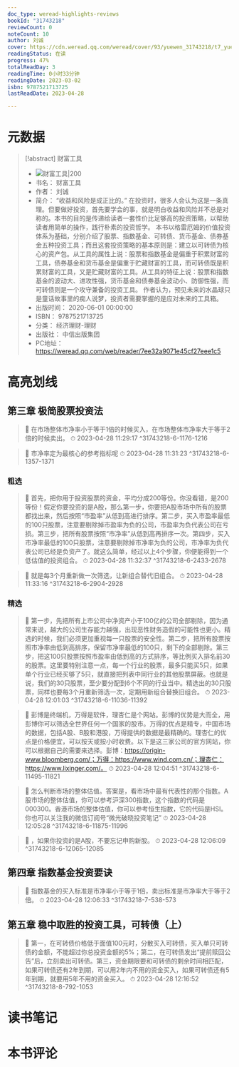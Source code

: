 ```yaml
---
doc_type: weread-highlights-reviews
bookId: "31743218"
reviewCount: 0
noteCount: 10
author: 刘诚
cover: https://cdn.weread.qq.com/weread/cover/93/yuewen_31743218/t7_yuewen_317432181713865500.jpg
readingStatus: 在读
progress: 47%
totalReadDay: 3
readingTime: 0小时33分钟
readingDate: 2023-03-02
isbn: 9787521713725
lastReadDate: 2023-04-28

---
```

# 元数据
> [!abstract] 财富工具
> - ![ 财富工具|200](https://cdn.weread.qq.com/weread/cover/93/yuewen_31743218/t7_yuewen_317432181713865500.jpg)
> - 书名： 财富工具
> - 作者： 刘诚
> - 简介： “收益和风险是成正比的。” 在投资时，很多人会认为这是一条真理。但要做好投资，首先要学会的事，就是明白收益和风险并不总是对称的。本书的目的是传递给读者一套性价比足够高的投资策略，以帮助读者用简单的操作，践行朴素的投资哲学。 本书以格雷厄姆的价值投资体系为基础，分别介绍了股票、指数基金、可转债、货币基金、债券基金五种投资工具；而且这套投资策略的基本原则是：建立以可转债为核心的资产包。从工具的属性上说：股票和指数基金是偏重于积累财富的工具，债券基金和货币基金是偏重于贮藏财富的工具，而可转债既是积累财富的工具，又是贮藏财富的工具。从工具的特征上说：股票和指数基金的波动大、进攻性强，货币基金和债券基金波动小、防御性强，而可转债则是一个攻守兼备的投资工具。 作者认为，预见未来的水晶球只是童话故事里的痴人说梦，投资者需要掌握的是应对未来的工具箱。
> - 出版时间： 2020-06-01 00:00:00
> - ISBN： 9787521713725
> - 分类： 经济理财-理财
> - 出版社： 中信出版集团
> - PC地址：https://weread.qq.com/web/reader/7ee32a9071e45cf27eee1c5

# 高亮划线

## 第三章 极简股票投资法

> 📌 在市场整体市净率小于等于1倍的时候买入，在市场整体市净率大于等于2倍的时候卖出。 
> ⏱ 2023-04-28 11:29:17 ^31743218-6-1176-1216

> 📌 市净率定为最核心的参考指标呢 
> ⏱ 2023-04-28 11:31:23 ^31743218-6-1357-1371

### 粗选

> 📌 首先，把你用于投资股票的资金，平均分成200等份。你没看错，是200等份！假定你要投资的是A股，那么第一步，你要把A股市场中所有的股票都找出来，然后按照“市盈率”从低到高进行排序。第二步，买入市盈率最低的100只股票，注意要剔除掉市盈率为负的公司，市盈率为负代表公司在亏损。第三步，把所有股票按照“市净率”从低到高再排序一次。第四步，买入市净率最低的100只股票，注意要剔除掉市净率为负的公司，市净率为负代表公司已经是负资产了。就这么简单，经过以上4个步骤，你便能得到一个低估值的投资组合。 
> ⏱ 2023-04-28 11:32:37 ^31743218-6-2433-2678

> 📌 就是每3个月重新做一次筛选，让新组合替代旧组合。 
> ⏱ 2023-04-28 11:33:16 ^31743218-6-2904-2928

### 精选

> 📌 第一步，先把所有上市公司中净资产小于100亿的公司全部剔除，因为通常来说，越大的公司生存能力越强，出现恶性财务造假的可能性也更小。精选的时候，我们必须更加重视每一只股票的安全性。第二步，把所有股票按照市净率由低到高排序，保留市净率最低的100只，剩下的全部剔除。第三步，把这100只股票按照市盈率由低到高的方式排序，等比例买入排名前30的股票。这里要特别注意一点，每一个行业的股票，最多只能买5只，如果单个行业已经买够了5只，就直接把列表中同行业的其他股票屏蔽。也就是说，我们的30只股票，至少要分配到6个不同的行业当中。精选出的30只股票，同样也要每3个月重新筛选一次，定期用新组合替换旧组合。 
> ⏱ 2023-04-28 12:01:03 ^31743218-6-11036-11392

> 📌 彭博是终端机，万得是软件，理杏仁是个网站。彭博的优势是大而全，用彭博你可以筛选全世界任何一个国家的股市。万得的优点是精专，中国市场的数据，包括A股、B股和港股，万得提供的数据是最精确的。理杏仁的优点是价格便宜，可以按天或按小时收费。以下是这三家公司的官方网站，你可以根据自己的需要来选择。彭博：https://origin-www.bloomberg.com/；万得：https://www.wind.com.cn/；理杏仁：https://www.lixinger.com/。 
> ⏱ 2023-04-28 12:04:51 ^31743218-6-11495-11821

> 📌 怎么判断市场的整体估值。答案是，看市场中最有代表性的那个指数。A股市场的整体估值，你可以参考沪深300指数，这个指数的代码是000300。香港市场的整体估值，你可以参考恒生指数，它的代码是HSI。你也可以关注我的微信订阅号“微光破晓投资笔记” 
> ⏱ 2023-04-28 12:05:28 ^31743218-6-11875-11996

> 📌 ，如果你投资的是A股，不要忘记申购新股。 
> ⏱ 2023-04-28 12:06:09 ^31743218-6-12065-12085

## 第四章 指数基金投资要诀

> 📌 指数基金的买入标准是市净率小于等于1倍，卖出标准是市净率大于等于2倍。 
> ⏱ 2023-04-28 12:06:33 ^31743218-7-538-573

## 第五章 稳中取胜的投资工具，可转债（上）

> 📌 第一，在可转债价格低于面值100元时，分散买入可转债，买入单只可转债的金额，不能超过你总投资金额的5%；第二，在可转债发出“提前赎回公告”后，立刻卖出可转债。第三，资金期限要和可转债的剩余时间相匹配，如果可转债还有2年到期，可以用2年内不用的资金买入，如果可转债还有5年到期，就要用5年不用的资金买入。 
> ⏱ 2023-04-28 12:16:52 ^31743218-8-792-1053

# 读书笔记

# 本书评论

